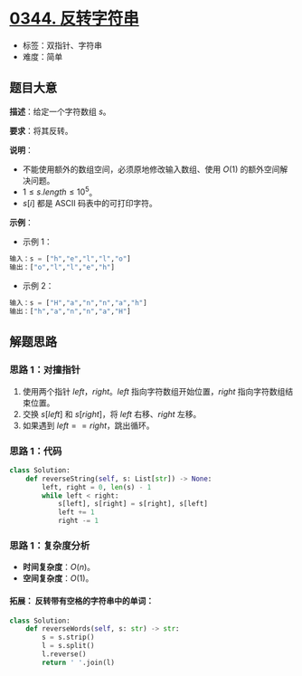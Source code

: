 # [0344. 反转字符串](https://leetcode.cn/problems/reverse-string/)

- 标签：双指针、字符串
- 难度：简单

## 题目大意

**描述**：给定一个字符数组 $s$。

**要求**：将其反转。

**说明**：

- 不能使用额外的数组空间，必须原地修改输入数组、使用 $O(1)$ 的额外空间解决问题。
- $1 \le s.length \le 10^5$。
- $s[i]$ 都是 ASCII 码表中的可打印字符。

**示例**：

- 示例 1：

```python
输入：s = ["h","e","l","l","o"]
输出：["o","l","l","e","h"]
```

- 示例 2：

```python
输入：s = ["H","a","n","n","a","h"]
输出：["h","a","n","n","a","H"]
```

## 解题思路

### 思路 1：对撞指针

1. 使用两个指针 $left$，$right$。$left$ 指向字符数组开始位置，$right$ 指向字符数组结束位置。
2. 交换 $s[left]$ 和 $s[right]$，将 $left$ 右移、$right$ 左移。
3. 如果遇到 $left == right$，跳出循环。

### 思路 1：代码

```python
class Solution:
    def reverseString(self, s: List[str]) -> None:
        left, right = 0, len(s) - 1
        while left < right:
            s[left], s[right] = s[right], s[left]
            left += 1
            right -= 1
```


### 思路 1：复杂度分析

- **时间复杂度**：$O(n)$。
- **空间复杂度**：$O(1)$。

#### 拓展： 反转带有空格的字符串中的单词：
```python
class Solution:
    def reverseWords(self, s: str) -> str:
        s = s.strip()
        l = s.split()
        l.reverse()
        return ' '.join(l)
```
